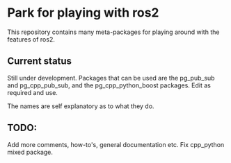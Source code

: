 # Park for playing with ros2

This repository contains many meta-packages for playing around with the features of ros2.

## Current status 

Still under development. Packages that can be used are the pg_pub_sub and pg_cpp_pub_sub, and the pg_cpp_python_boost packages.
Edit as required and use. 

The names are self explanatory as to what they do.

## TODO:

Add more comments, how-to's, general documentation etc.
Fix cpp_python mixed package.

